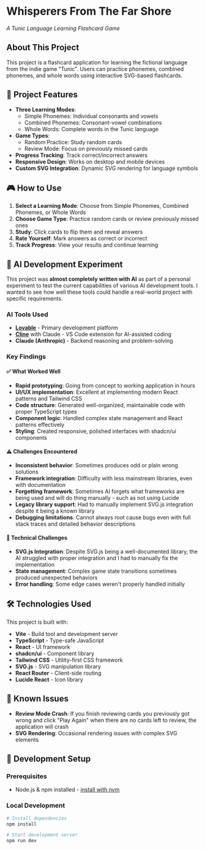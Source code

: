 # Whisperers From The Far Shore

_A Tunic Language Learning Flashcard Game_

## About This Project

This project is a flashcard application for learning the fictional language from the indie game "Tunic". Users can practice phonemes, combined phonemes, and whole words using interactive SVG-based flashcards.

## 🎯 Project Features

- **Three Learning Modes**:
  - Simple Phonemes: Individual consonants and vowels
  - Combined Phonemes: Consonant-vowel combinations
  - Whole Words: Complete words in the Tunic language
- **Game Types**:
  - Random Practice: Study random cards
  - Review Mode: Focus on previously missed cards
- **Progress Tracking**: Track correct/incorrect answers
- **Responsive Design**: Works on desktop and mobile devices
- **Custom SVG Integration**: Dynamic SVG rendering for language symbols

## 🎮 How to Use

1. **Select a Learning Mode**: Choose from Simple Phonemes, Combined Phonemes, or Whole Words
2. **Choose Game Type**: Practice random cards or review previously missed ones
3. **Study**: Click cards to flip them and reveal answers
4. **Rate Yourself**: Mark answers as correct or incorrect
5. **Track Progress**: View your results and continue learning

## 🤖 AI Development Experiment

This project was **almost completely written with AI** as part of a personal experiment to test the current capabilities of various AI development tools. I wanted to see how well these tools could handle a real-world project with specific requirements.

### AI Tools Used

- **[Lovable](https://lovable.dev)** - Primary development platform
- **[Cline](https://github.com/cline/cline)** with Claude - VS Code extension for AI-assisted coding
- **Claude (Anthropic)** - Backend reasoning and problem-solving

### Key Findings

#### ✅ What Worked Well

- **Rapid prototyping**: Going from concept to working application in hours
- **UI/UX implementation**: Excellent at implementing modern React patterns and Tailwind CSS
- **Code structure**: Generated well-organized, maintainable code with proper TypeScript types
- **Component logic**: Handled complex state management and React patterns effectively
- **Styling**: Created responsive, polished interfaces with shadcn/ui components

#### ⚠️ Challenges Encountered

- **Inconsistent behavior**: Sometimes produces odd or plain wrong solutions
- **Framework integration**: Difficulty with less mainstream libraries, even with documentation
- **Forgetting framework**: Sometimes AI forgets what frameworks are being used and will do thing manually - such as not using Lucide
- **Legacy library support**: Had to manually implement SVG.js integration despite it being a known library
- **Debugging limitations**: Cannot always root cause bugs even with full stack traces and detailed behavior descriptions

#### 🔧 Technical Challenges

- **SVG.js Integration**: Despite SVG.js being a well-documented library, the AI struggled with proper integration and I had to manually fix the implementation
- **State management**: Complex game state transitions sometimes produced unexpected behaviors
- **Error handling**: Some edge cases weren't properly handled initially

## 🛠️ Technologies Used

This project is built with:

- **Vite** - Build tool and development server
- **TypeScript** - Type-safe JavaScript
- **React** - UI framework
- **shadcn/ui** - Component library
- **Tailwind CSS** - Utility-first CSS framework
- **SVG.js** - SVG manipulation library
- **React Router** - Client-side routing
- **Lucide React** - Icon library

## 🐛 Known Issues

- **Review Mode Crash**: If you finish reviewing cards you previously got wrong and click "Play Again" when there are no cards left to review, the application will crash
- **SVG Rendering**: Occasional rendering issues with complex SVG elements

## 🚀 Development Setup

### Prerequisites

- Node.js & npm installed - [install with nvm](https://github.com/nvm-sh/nvm#installing-and-updating)

### Local Development

```bash
# Install dependencies
npm install

# Start development server
npm run dev
```
